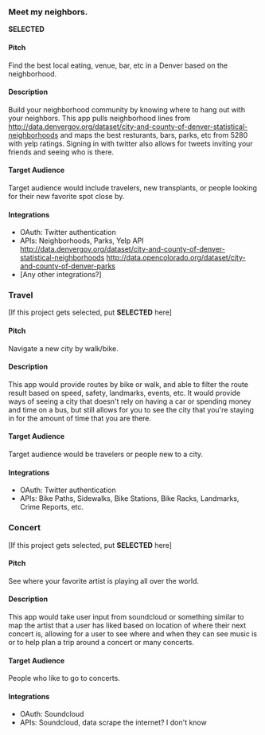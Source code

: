 ### Meet my neighbors.

**SELECTED**

#### Pitch

Find the best local eating, venue, bar, etc in a Denver based on the neighborhood.

#### Description

Build your neighborhood community by knowing where to hang out with your neighbors.
This app pulls neighborhood lines from http://data.denvergov.org/dataset/city-and-county-of-denver-statistical-neighborhoods
and maps the best resturants, bars, parks, etc from 5280 with yelp ratings.
Signing in with twitter also allows for tweets inviting your friends and seeing
who is there.

#### Target Audience

Target audience would include travelers, new transplants, or people looking for
their new favorite spot close by.

#### Integrations

* OAuth: Twitter authentication
* APIs: Neighborhoods, Parks, Yelp API
http://data.denvergov.org/dataset/city-and-county-of-denver-statistical-neighborhoods
http://data.opencolorado.org/dataset/city-and-county-of-denver-parks
* [Any other integrations?]


### Travel

[If this project gets selected, put **SELECTED** here]

#### Pitch

Navigate a new city by walk/bike.

#### Description

This app would provide routes by bike or walk, and able to filter the route
result based on speed, safety, landmarks, events, etc. It would provide ways of
seeing a city that doesn't rely on having a car or spending money and time on a
bus, but still allows for you to see the city that you're staying in for the
amount of time that you are there.

#### Target Audience

Target audience would be travelers or people new to a city.

#### Integrations

* OAuth: Twitter authentication
* APIs: Bike Paths, Sidewalks, Bike Stations, Bike Racks, Landmarks, Crime
Reports, etc.


### Concert

[If this project gets selected, put **SELECTED** here]

#### Pitch

See where your favorite artist is playing all over the world.

#### Description

This app would take user input from soundcloud or something similar to map the
artist that a user has liked based on location of where their next concert is,
allowing for a user to see where and when they can see music is or to help plan
a trip around a concert or many concerts.

#### Target Audience

People who like to go to concerts.

#### Integrations

* OAuth: Soundcloud
* APIs: Soundcloud, data scrape the internet? I don't know
